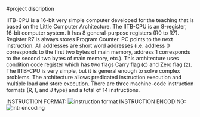 #project discription

IITB-CPU is a 16-bit very simple computer developed for the teaching that is based on the Little 
Computer Architecture. The IITB-CPU is an 8-register, 16-bit computer system. It has 8 general-purpose 
registers (R0 to R7). Register R7 is always stores Program Counter. PC points to the next instruction. All 
addresses are short word addresses (i.e. address 0 corresponds to the first two bytes of main memory, 
address 1 corresponds to the second two bytes of main memory, etc.). This architecture uses condition 
code register which has two flags Carry flag (c) and Zero flag (z). The IITB-CPU is very simple, but it is 
general enough to solve complex problems. The architecture allows predicated instruction execution 
and multiple load and store execution. There are three machine-code instruction formats (R, I, and J
type) and a total of 14 instructions.

INSTRUCTION FORMAT: 
![instruction format](https://user-images.githubusercontent.com/96682968/205432219-4e4b40e3-d1f2-45f0-9a7e-0576e0d482a4.PNG)
INSTRUCTION ENCODING:
![intr encoding](https://user-images.githubusercontent.com/96682968/205432344-3f71f228-0cca-4aed-ad07-68f8cb70839f.PNG)

